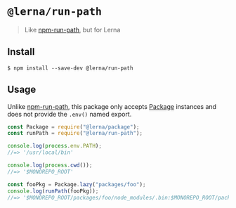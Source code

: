 # `@lerna/run-path`

> Like [npm-run-path][], but for Lerna

## Install

```
$ npm install --save-dev @lerna/run-path
```

## Usage

Unlike [npm-run-path][], this package only accepts [Package][] instances and does not provide the `.env()` named export.

```js
const Package = require("@lerna/package");
const runPath = require("@lerna/run-path");

console.log(process.env.PATH);
//=> '/usr/local/bin'

console.log(process.cwd());
//=> '$MONOREPO_ROOT'

const fooPkg = Package.lazy("packages/foo");
console.log(runPath(fooPkg));
//=> '$MONOREPO_ROOT/packages/foo/node_modules/.bin:$MONOREPO_ROOT/packages/node_modules/.bin:$MONOREPO_ROOT/node_modules/.bin:/usr/local/bin'
```

[npm-run-path]: https://github.com/sindresorhus/npm-run-path#readme
[package]: https://github.com/lerna/lerna/tree/master/core/package#readme
